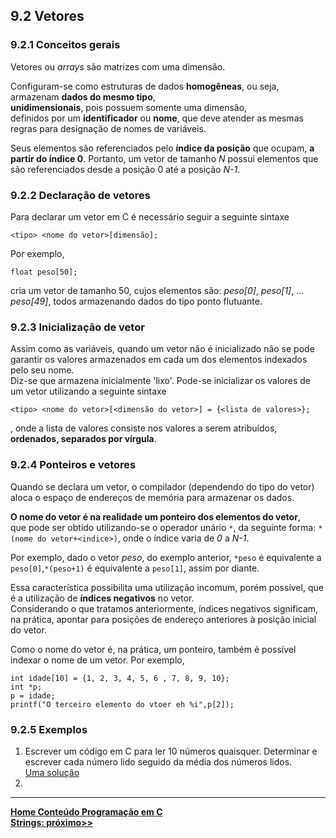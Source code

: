 ## 9.2 Vetores

### 9.2.1 Conceitos gerais
Vetores ou *arrays* são matrizes com uma dimensão.  

Configuram-se como estruturas de dados **homogêneas**, ou seja, armazenam **dados do mesmo tipo**,  
**unidimensionais**, pois possuem somente uma dimensão,   
definidos por um **identificador** ou **nome**, que deve atender as mesmas regras para designação de nomes de variáveis.  

Seus elementos são referenciados pelo **índice da posição** que ocupam, **a partir do índice 0**.
Portanto, um vetor de tamanho *N* possui elementos que são referenciados desde a posição 0 até a posição *N-1*.

### 9.2.2 Declaração de vetores
Para declarar um vetor em C é necessário seguir a seguinte sintaxe

```
<tipo> <nome do vetor>[dimensão];
```
Por exemplo,  
```
float peso[50];
```
cria um vetor de tamanho 50, cujos elementos são: *peso[0]*, *peso[1]*, ... *peso[49]*, todos armazenando dados do tipo ponto flutuante.

### 9.2.3 Inicialização de vetor
Assim como as variáveis, quando um vetor não é inicializado não se pode garantir os valores armazenados em cada um dos elementos indexados pelo seu nome.  
Diz-se que armazena inicialmente 'lixo'.
Pode-se inicializar os valores de um vetor utilizando a seguinte sintaxe

```
<tipo> <nome do vetor>[<dimensão do vetor>] = {<lista de valores>};
```
, onde a lista de valores consiste nos valores a serem atribuídos, **ordenados, separados por vírgula**.   


### 9.2.4 Ponteiros e vetores
Quando se declara um vetor, o compilador (dependendo do tipo do vetor) aloca o espaço de endereços de memória para armazenar os dados.

**O nome do vetor é na realidade um ponteiro dos elementos do vetor**,  
que pode ser obtido utilizando-se o operador unário `*`, da seguinte forma: `*(nome do vetor+<indice>)`, onde o índice varia de *0* a *N-1*. 

Por exemplo, dado o vetor *peso*, do exemplo anterior, `*peso` é equivalente a `peso[0]`,`*(peso+1)` é equivalente a `peso[1]`, assim por diante.

Essa característica possibilita uma utilização incomum, porém possível, que é a utilização de **índices negativos** no vetor.  
Considerando o que tratamos anteriormente, índices negativos significam, na prática, apontar para posições de endereço anteriores à posição
inicial do vetor.

Como o nome do vetor é, na prática, um ponteiro, também é possível indexar o nome de um vetor.
Por exemplo,

```
int idade[10] = {1, 2, 3, 4, 5, 6 , 7, 8, 9, 10};
int *p;
p = idade;
printf("O terceiro elemento do vtoer eh %i",p[2]);
```

### 9.2.5 Exemplos
1. Escrever um código em C para ler 10 números quaisquer. Determinar e escrever cada número lido seguido da média dos números lidos.   
[Uma solução](https://github.com/claytonjasilva/prog_exemplos/blob/main/cursoCarray1.md)  
3. 


___
**[Home Conteúdo Programação em C](https://github.com/claytonjasilva/claytonjasilva.github.io/blob/main/progC_aulas.md)**   
**[Strings: próximo>>](progC_stringsvetores2.md)**   
